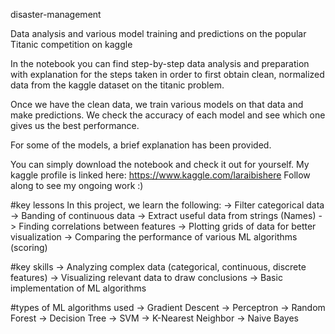 disaster-management

Data analysis and various model training and predictions on the popular Titanic competition on kaggle

In the notebook you can find step-by-step data analysis and preparation with explanation for the steps taken in order to first obtain clean, normalized data from the kaggle dataset on the titanic problem.

Once we have the clean data, we train various models on that data and make predictions. We check the accuracy of each model and see which one gives us the best performance.

For some of the models, a brief explanation has been provided.

You can simply download the notebook and check it out for yourself. My kaggle profile is linked here: https://www.kaggle.com/laraibishere Follow along to see my ongoing work :)

 #key lessons
 In this project, we learn the following:
-> Filter categorical data
-> Banding of continuous data
-> Extract useful data from strings (Names)
-> Finding correlations between features
-> Plotting grids of data for better visualization
-> Comparing the performance of various ML algorithms (scoring)

#key skills
-> Analyzing complex data (categorical, continuous, discrete features)
-> Visualizing relevant data to draw conclusions
-> Basic implementation of ML algorithms


#types of ML algorithms used
-> Gradient Descent
-> Perceptron
-> Random Forest
-> Decision Tree
-> SVM
-> K-Nearest Neighbor
-> Naive Bayes

